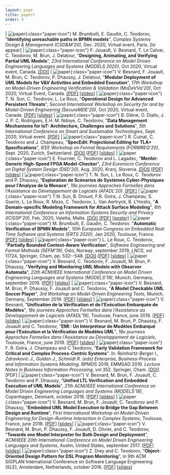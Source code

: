 ```yaml
---
layout: page
title: papers
order: 3
---
```


| ![paper](/images/paper-logo.png){:class="paper-icon"} M. Brumbulli, E. Gaudin, C. Teodorov, "**Identifying unreachable paths in BPMN models**", *Complex Systems Design & Management (CSD&M'20)*, Dec. 2020, Virtual event, Paris. [to appear]
| ![paper](/images/paper-logo.png){:class="paper-icon"} F. Jouault, V. Besnard, T. Le Calvar, C. Teodorov, M. Brun, J. Delatour,  "**Designing, Animating, and Verifying Partial UML Models**", *23rd International Conference on Model Driven Engineering Languages and Systems (MODELS 2020)*, Oct 2020, Virtual event, Canada. [[DOI]](https://dl.acm.org/doi/10.1145/3365438.3410967)
| ![paper](/images/paper-logo.png){:class="paper-icon"} V. Besnard, F. Jouault, M. Brun, C. Teodorov, P. Dhaussy, J. Delatour, "**Modular Deployment of UML Models for V&V Activities and Embedded Execution**", *17th Workshop on Model-Driven Engineering Verification & Validation (MoDeVVa'20)*, Oct 2020, Virtual Event, Canada. [[PDF]](/assets/papers/modevva-2020.pdf) [[slides]](/assets/papers/modevva-2020_slides.pdf)
| ![paper](/images/paper-logo.png){:class="paper-icon"} T. N. Sun, C. Teodorov, L. Le Roux, "**Operational Design for Advanced Persistent Threats**", *Second International Workshop on Security for and by Model-Driven Engineering (SecureMDE'20)*, Oct 2020, Virtual event, Canada. [[PDF]](/assets/papers/securemde-2020.pdf) [[slides]](/assets/papers/securemde-2020_slides.pdf)
| ![paper](/images/paper-logo.png){:class="paper-icon"} B. Diène, O. Diallo, J. J. P. C. Rodrigues, E.H. M. Ndoye, C. Teodorov, "**Data Management Mechanisms for IoT: Architecture, Challenges and Solutions**", *5th International Conference on Smart and Sustainable Technologies*, Sept. 2020, Virtual event. [[PDF]](/assets/papers/splitech-2020.pdf)
| ![paper](/images/paper-logo.png){:class="paper-icon"} R. Cuinat, C. Teodorov and J. Champeau, "**SpecEdit: Projectional Editing for TLA+ Specifications**", *IEEE Workshop on Formal Requirements (FORMREQ'20)*, Sept. 2020, Zurich, Switzerland. [[DOI]](https://doi.ieeecomputersociety.org/10.1109/FORMREQ51202.2020.00008) [[PDF](/assets/papers/formreq-2020.pdf)] [[slides](/assets/papers/formreq-2020_slides.pdf)]
| ![paper](/images/paper-logo.png){:class="paper-icon"} E. Fournier, C. Teodorov and L. Lagadec, "**Menhir: Generic High-Speed FPGA Model-Checker**", *23rd Euromicro Conference on Digital System Design (DSD'20)*, Aug. 2020, Kranj, Slovenia. [[DOI]](https://doi.org/10.1109/DSD51259.2020.00022) [[PDF](/assets/papers/dsd-2020.pdf)] [[slides](/assets/papers/dsd-2020_slides.pdf)]
| ![paper](/images/paper-logo.png){:class="paper-icon"} T. N. Sun, L. Le Roux, C. Teodorov and P. Dhaussy, "**Exploration de Scénarios de Systèmes Cyber-Physiques pour l'Analyse de la Menace**", *19e journées Approches Formelles dans l'Assistance au Développement de Logiciels (AFADL'20)*. [[PDF]](/assets/papers/afadl-2020.pdf)
| ![paper](/images/paper-logo.png){:class="paper-icon"} T.N. Sun, B. Drouot, F.R. Golra, J. Champeau, S. Guerin, L. Le Roux, R. Mazo, C. Teodorov, L. Van Aertryck, B. L'Hostis, "**A Domain-specific Modeling Framework for Attack Surface Modeling**", *6th International Conference on Information Systems Security and Privacy (ICISSP'20)*, Feb. 2020, Valetta, Malta. [[DOI]](https://dx.doi.org/10.5220/0008916203410348) [[PDF]](/assets/papers/icissp-2020.pdf) [[poster]](/assets/papers/icissp-2020_poster.pdf)
| ![paper](/images/paper-logo.png){:class="paper-icon"} M. Brumbulli, E. Gaudin, C. Teodorov. "**Automatic Verification of BPMN Models**", *10th European Congress on Embedded Real Time Software and Systems (ERTS 2020)*, Jan 2020, Toulouse, France. [[PDF]](/assets/papers/erts-2020.pdf) [[slides]](/assets/papers/erts-2020_slides.pdf)
| ![paper](/images/paper-logo.png){:class="paper-icon"} L. Le Roux, C. Teodorov, "**Partially Bounded Context-Aware Verification**", *Software Engineering and Formal Methods (SEFM'19)*, Oslo, Norway, september 2019, *LNCS*, vol 11724, Springer, Cham, pp. 532--548. [[DOI]](https://doi.org/10.1007/978-3-030-30446-1_28) [[PDF](/assets/papers/sefm-2019.pdf)] [[slides](/assets/papers/sefm-2019_slides.pdf)]
| ![paper](/images/paper-logo.png){:class="paper-icon"} V. Besnard, C. Teodorov, F. Jouault, M. Brun, P. Dhaussy, "**Verifying and Monitoring UML Models with Observer Automata**", *22th ACM/IEEE International Conference on Model Driven Engineering Languages and Systems (MODELS'19)*, Munich, Germany, september 2019. [[PDF](/assets/papers/models-2019.pdf)] [[slides](/assets/papers/models-2019_slides.pdf)]
| ![paper](/images/paper-logo.png){:class="paper-icon"} V. Besnard, M. Brun, P. Dhaussy, F. Jouault and C. Teodorov, "**A Model Checkable UML Soccer Player**", *3rd Workshop on Model-Driven Engineering Tools*, Munich, Germany, September 2019. [[PDF](/assets/papers/mdetools-2019.pdf)] [[slides](/assets/papers/mdetools-2019_slides.pdf)]
| ![paper](/images/paper-logo.png){:class="paper-icon"} V. Besnard, "**Unification de la Vérification et de l’Exécution Embarquée de Modèles**", *18e journées Approches Formelles dans l'Assistance au Développement de Logiciels (AFADL'19)*, Toulouse, France, june 2019. [[PDF](/assets/papers/afadl-2019-doctorants.pdf)] [[slides](/assets/papers/afadl-2019-doctorants_slides.pdf)]
| ![paper](/images/paper-logo.png){:class="paper-icon"} V. Besnard, M. Brun, P. Dhaussy, F. Jouault and C. Teodorov, "**EMI : Un Interpréteur de Modèles Embarqué pour l’Exécution et la Vérification de Modèles UML**", *18e journées Approches Formelles dans l'Assistance au Développement de Logiciels*, Toulouse, France, june 2019. [[PDF](/assets/papers/afadl-2019-outil.pdf)] [[slides](/assets/papers/afadl-2019-outil_slides.pdf)]
| ![paper](/images/paper-logo.png){:class="paper-icon"} F. R. Golra, J. Champeau and C Teodorov, "**Early Validation Framework for Critical and Complex Process-Centric Systems**". *In: Reinhartz-Berger I., Zdravkovic J., Gulden J., Schmidt R. (eds) Enterprise, Business-Process and Information Systems Modeling*. BPMDS 2019, EMMSAD 2019. *Lecture Notes in Business Information Processing*, vol 352. Springer, Cham. [[DOI](https://doi.org/10.1007/978-3-030-20618-5_3)] [PDF]
| ![paper](/images/paper-logo.png){:class="paper-icon"} V. Besnard, M. Brun, F. Jouault, C. Teodorov and P. Dhaussy, "**Unified LTL Verification and Embedded Execution of UML Models**", *21th ACM/IEEE International Conference on Model Driven Engineering Languages and Systems (MODELS'18)*, Copenhagen, Denmark, october 2018. [[PDF](/assets/papers/models-2018.pdf)] [[slides](/assets/papers/models-2018_slides.pdf)]
| ![paper](/images/paper-logo.png){:class="paper-icon"} V. Besnard, M. Brun, F. Jouault, C. Teodorov and P. Dhaussy, "**Embedded UML Model Execution to Bridge the Gap Between Design and Runtime**", *First International Workshop on Model-Driven Engineering for Design-Runtime Interaction in Complex Systems*, Toulouse, France, june 2018. [[PDF](/assets/papers/mde-derun-2018.pdf)] [[slides](/asserts/papers/mde-derun-2018_slides.pdf)]
| ![paper](/images/paper-logo.png){:class="paper-icon"} V. Besnard, M. Brun, P. Dhaussy, F. Jouault, D. Olivier, and C. Teodorov, "**Towards one Model Interpreter for Both Design and Deployment**", *ACM/IEEE 20th International Conference on Model Driven Engineering Languages and Systems*, Austin, United States, september 2017. [[PDF](/assets/papers/exe-2017.pdf)] [[slides](/assets/papers/exe-2017_slides.pdf)]
| ![paper](/images/paper-logo.png){:class="paper-icon"} Z. Drey and C. Teodorov, "**Object-Oriented Design Pattern for DSL Program Monitoring**", in 9th ACM SIGPLAN International Conference on Software Language Engineering (SLE), Amsterdam, Netherlands, october 2016. [[PDF](/assets/papers/sle-2016.pdf)] [[slides](/assets/papers/sle-2016_slides.pdf)]
